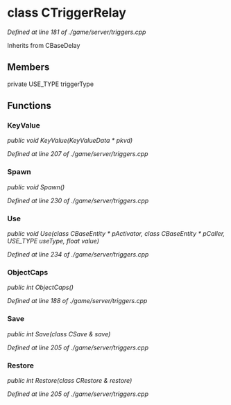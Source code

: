 # class CTriggerRelay

*Defined at line 181 of ./game/server/triggers.cpp*

Inherits from CBaseDelay



## Members

private USE_TYPE triggerType



## Functions

### KeyValue

*public void KeyValue(KeyValueData * pkvd)*

*Defined at line 207 of ./game/server/triggers.cpp*

### Spawn

*public void Spawn()*

*Defined at line 230 of ./game/server/triggers.cpp*

### Use

*public void Use(class CBaseEntity * pActivator, class CBaseEntity * pCaller, USE_TYPE useType, float value)*

*Defined at line 234 of ./game/server/triggers.cpp*

### ObjectCaps

*public int ObjectCaps()*

*Defined at line 188 of ./game/server/triggers.cpp*

### Save

*public int Save(class CSave & save)*

*Defined at line 205 of ./game/server/triggers.cpp*

### Restore

*public int Restore(class CRestore & restore)*

*Defined at line 205 of ./game/server/triggers.cpp*



